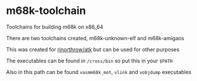 # m68k-toolchain
Toolchains for building m68k on x86_64

There are two toolchains created, m68k-unknown-elf and m68k-amigaos

This was created for [rjnorthrow/atk](https://github.com/rjnorthrow/atk) but can be used for other purposes

The executables can be found in `/cross/bin` so put this in your `$PATH`

Also in this path can be found `vasmm68k_mot`, `vlink` and `vobjdump` executables
